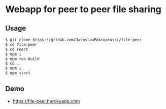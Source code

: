 # Webapp for peer to peer file sharing

## Usage

```bash
$ git clone https://github.com/JaroslawPokropinski/file-peer
$ cd file-peer
$ cd react
$ npm i
$ npm run build
$ cd ..
$ npm i
$ npm start
```

## Demo

* https://file-peer.herokuapp.com

